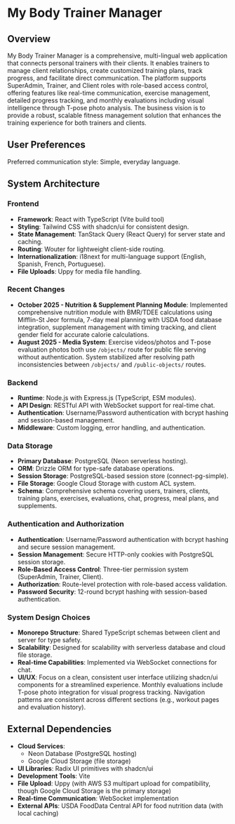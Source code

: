 # My Body Trainer Manager

## Overview
My Body Trainer Manager is a comprehensive, multi-lingual web application that connects personal trainers with their clients. It enables trainers to manage client relationships, create customized training plans, track progress, and facilitate direct communication. The platform supports SuperAdmin, Trainer, and Client roles with role-based access control, offering features like real-time communication, exercise management, detailed progress tracking, and monthly evaluations including visual intelligence through T-pose photo analysis. The business vision is to provide a robust, scalable fitness management solution that enhances the training experience for both trainers and clients.

## User Preferences
Preferred communication style: Simple, everyday language.

## System Architecture

### Frontend
- **Framework**: React with TypeScript (Vite build tool)
- **Styling**: Tailwind CSS with shadcn/ui for consistent design.
- **State Management**: TanStack Query (React Query) for server state and caching.
- **Routing**: Wouter for lightweight client-side routing.
- **Internationalization**: i18next for multi-language support (English, Spanish, French, Portuguese).
- **File Uploads**: Uppy for media file handling.

### Recent Changes
- **October 2025 - Nutrition & Supplement Planning Module**: Implemented comprehensive nutrition module with BMR/TDEE calculations using Mifflin-St Jeor formula, 7-day meal planning with USDA food database integration, supplement management with timing tracking, and client gender field for accurate calorie calculations.
- **August 2025 - Media System**: Exercise videos/photos and T-pose evaluation photos both use `/objects/` route for public file serving without authentication. System stabilized after resolving path inconsistencies between `/objects/` and `/public-objects/` routes.

### Backend
- **Runtime**: Node.js with Express.js (TypeScript, ESM modules).
- **API Design**: RESTful API with WebSocket support for real-time chat.
- **Authentication**: Username/Password authentication with bcrypt hashing and session-based management.
- **Middleware**: Custom logging, error handling, and authentication.

### Data Storage
- **Primary Database**: PostgreSQL (Neon serverless hosting).
- **ORM**: Drizzle ORM for type-safe database operations.
- **Session Storage**: PostgreSQL-based session store (connect-pg-simple).
- **File Storage**: Google Cloud Storage with custom ACL system.
- **Schema**: Comprehensive schema covering users, trainers, clients, training plans, exercises, evaluations, chat, progress, meal plans, and supplements.

### Authentication and Authorization
- **Authentication**: Username/Password authentication with bcrypt hashing and secure session management.
- **Session Management**: Secure HTTP-only cookies with PostgreSQL session storage.
- **Role-Based Access Control**: Three-tier permission system (SuperAdmin, Trainer, Client).
- **Authorization**: Route-level protection with role-based access validation.
- **Password Security**: 12-round bcrypt hashing with session-based authentication.

### System Design Choices
- **Monorepo Structure**: Shared TypeScript schemas between client and server for type safety.
- **Scalability**: Designed for scalability with serverless database and cloud file storage.
- **Real-time Capabilities**: Implemented via WebSocket connections for chat.
- **UI/UX**: Focus on a clean, consistent user interface utilizing shadcn/ui components for a streamlined experience. Monthly evaluations include T-pose photo integration for visual progress tracking. Navigation patterns are consistent across different sections (e.g., workout pages and evaluation history).

## External Dependencies
- **Cloud Services**:
    - Neon Database (PostgreSQL hosting)
    - Google Cloud Storage (file storage)
- **UI Libraries**: Radix UI primitives with shadcn/ui
- **Development Tools**: Vite
- **File Upload**: Uppy (with AWS S3 multipart upload for compatibility, though Google Cloud Storage is the primary storage)
- **Real-time Communication**: WebSocket implementation
- **External APIs**: USDA FoodData Central API for food nutrition data (with local caching)